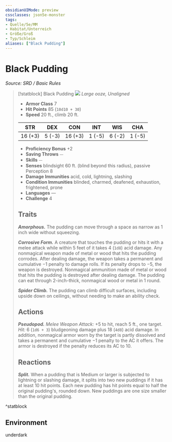 ```yaml
---
obsidianUIMode: preview
cssclasses: json5e-monster
tags:
- Quelle/5e/MM
- Habitat/Unterreich
- Größe/Groß
- Typ/Schleim
aliases: ["Black Pudding"]
---
```

# Black Pudding
*Source: SRD / Basic Rules*  

> [!statblock] Black Pudding
> ![](compendium/bestiary/ooze/token/black-pudding.png#token)
> *Large ooze, Unaligned*
> 
> - **Armor Class** 7 
> - **Hit Points** 85 (`10d10 + 30`)
> - **Speed** 20 ft., climb 20 ft.
> 
> |STR|DEX|CON|INT|WIS|CHA|
> |:---:|:---:|:---:|:---:|:---:|:---:|
> |16 (+3)| 5 (-3)|16 (+3)| 1 (-5)| 6 (-2)| 1 (-5)|
> 
> - **Proficiency Bonus** +2
> - **Saving Throws** ⏤
> - **Skills** ⏤
> - **Senses** blindsight 60 ft. (blind beyond this radius), passive Perception 8
> - **Damage Immunities** acid, cold, lightning, slashing
> - **Condition Immunities** blinded, charmed, deafened, exhaustion, frightened, prone
> - **Languages** —
> - **Challenge** 4
> 
> ## Traits
> 
> ***Amorphous.*** The pudding can move through a space as narrow as 1 inch wide without squeezing.
> 
> ***Corrosive Form.*** A creature that touches the pudding or hits it with a melee attack while within 5 feet of it takes 4 (`1d8`) acid damage. Any nonmagical weapon made of metal or wood that hits the pudding corrodes. After dealing damage, the weapon takes a permanent and cumulative −1 penalty to damage rolls. If its penalty drops to −5, the weapon is destroyed. Nonmagical ammunition made of metal or wood that hits the pudding is destroyed after dealing damage. The pudding can eat through 2-inch-thick, nonmagical wood or metal in 1 round.
> 
> ***Spider Climb.*** The pudding can climb difficult surfaces, including upside down on ceilings, without needing to make an ability check.
> 
> ## Actions
> 
> ***Pseudopod.*** *Melee Weapon Attack:* +5 to hit, reach 5 ft., one target. *Hit:* 6 (`1d6 + 3`) bludgeoning damage plus 18 (`4d8`) acid damage. In addition, nonmagical armor worn by the target is partly dissolved and takes a permanent and cumulative −1 penalty to the AC it offers. The armor is destroyed if the penalty reduces its AC to 10.
> 
> ## Reactions
> 
> ***Split.*** When a pudding that is Medium or larger is subjected to lightning or slashing damage, it splits into two new puddings if it has at least 10 hit points. Each new pudding has hit points equal to half the original pudding's, rounded down. New puddings are one size smaller than the original pudding.
^statblock

## Environment

underdark